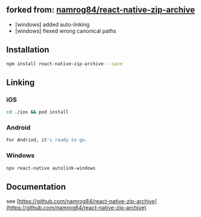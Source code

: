 ## forked from: [namrog84/react-native-zip-archive](https://github.com/namrog84/react-native-zip-archive) 

- [windows] added auto-linking 
- [windows] fiexed wrong canonical paths 

## Installation

```bash
npm install react-native-zip-archive --save
```

## Linking

### iOS


````bash
cd ./ios && pod install
````

### Android

````bash
For Andriod, it's ready to go.
````

### Windows

````bash
npx react-native autolink-windows
````


## Documentation

see [https://github.com/namrog84/react-native-zip-archive](https://github.com/namrog84/react-native-zip-archive)
